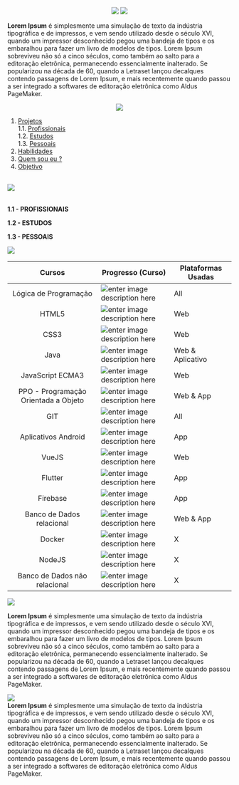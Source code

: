 

<p align="center">
<img src="https://i.imgur.com/PUxQ8tB.gif">
<img src="https://i.imgur.com/bzb3DHR.gif">
</p>

**Lorem Ipsum** é simplesmente uma simulação de texto da indústria tipográfica e de impressos, e vem sendo utilizado desde o século XVI, quando um impressor desconhecido pegou uma bandeja de tipos e os embaralhou para fazer um livro de modelos de tipos. Lorem Ipsum sobreviveu não só a cinco séculos, como também ao salto para a editoração eletrônica, permanecendo essencialmente inalterado. Se popularizou na década de 60, quando a Letraset lançou decalques contendo passagens de Lorem Ipsum, e mais recentemente quando passou a ser integrado a softwares de editoração eletrônica como Aldus PageMaker.

<p align="center">
<img src="https://i.imgur.com/4YZFlwR.gif">
</p>

 1. [ Projetos](#projects)  
    1.1. [Profissionais](#project-professional)<br>
    1.2. [Estudos](#project-study)<br>
    1.3. [Pessoais](#project-personal)
  2. [ Habilidades ](#skills)
  3. [Quem sou eu ?](#about-me)
  4. [Objetivo](#objective)

<a  name="projects"></a>  
<img align="left" src="https://i.imgur.com/bHwcHQU.gif"><br>
<br>
 
<a name="project-professional"></a>
**1.1 - PROFISSIONAIS**


<a name="project-study"></a>
**1.2 - ESTUDOS**


<a name="project-personal"></a>
**1.3 - PESSOAIS**



<a  name="skills"></a> 
<img align="left" src="https://i.imgur.com/PDyjdCF.gif">
<br>


|Cursos| Progresso (Curso)|Plataformas Usadas|
|--|--|--|
|<center>Lógica de Programação</center>  |![enter image description here](https://i.imgur.com/gcELukW.png)|All|
|<center>HTML5</center>|![enter image description here](https://i.imgur.com/gcELukW.png)|Web|
|<center>CSS3|![enter image description here](https://i.imgur.com/gcELukW.png)|Web|
|<center>Java|![enter image description here](https://i.imgur.com/gcELukW.png)|Web & Aplicativo|
|<center>JavaScript ECMA3<center>|![enter image description here](https://i.imgur.com/gcELukW.png)|Web|
|<center>PPO - Programação Orientada a Objeto</center>|![enter image description here](https://i.imgur.com/gcELukW.png)|Web & App|
|<center>GIT</center>|![enter image description here](https://i.imgur.com/gcELukW.png)|All|
|<center> Aplicativos Android</center>|![enter image description here](https://i.imgur.com/tuDGLNN.png)|App|
|<center>VueJS</center>|![enter image description here](https://i.imgur.com/9AdfDHh.png)|Web|
|<center>Flutter</center>|![enter image description here](https://i.imgur.com/9AdfDHh.png)|App|
|<center>Firebase</center>|![enter image description here](https://i.imgur.com/9AdfDHh.png)|App|
|<center>Banco de Dados relacional</center>|![enter image description here](https://i.imgur.com/cK0pRbW.png)|Web & App|
|<center>Docker</center>|![enter image description here](https://i.imgur.com/WCPOczY.png)|X|
|<center>NodeJS</center>|![enter image description here](https://i.imgur.com/WCPOczY.png)|X|
|<center>Banco de Dados não relacional</center>|![enter image description here](https://i.imgur.com/WCPOczY.png)|X|


 <a name="about-me"></a>
 <img align="left" src="https://i.imgur.com/cybRjOg.gif">
<br>

**Lorem Ipsum** é simplesmente uma simulação de texto da indústria tipográfica e de impressos, e vem sendo utilizado desde o século XVI, quando um impressor desconhecido pegou uma bandeja de tipos e os embaralhou para fazer um livro de modelos de tipos. Lorem Ipsum sobreviveu não só a cinco séculos, como também ao salto para a editoração eletrônica, permanecendo essencialmente inalterado. Se popularizou na década de 60, quando a Letraset lançou decalques contendo passagens de Lorem Ipsum, e mais recentemente quando passou a ser integrado a softwares de editoração eletrônica como Aldus PageMaker.

 <a name="objective"></a>
  <img align="left" src="https://i.imgur.com/7bxwvKN.gif">
<br>
**Lorem Ipsum** é simplesmente uma simulação de texto da indústria tipográfica e de impressos, e vem sendo utilizado desde o século XVI, quando um impressor desconhecido pegou uma bandeja de tipos e os embaralhou para fazer um livro de modelos de tipos. Lorem Ipsum sobreviveu não só a cinco séculos, como também ao salto para a editoração eletrônica, permanecendo essencialmente inalterado. Se popularizou na década de 60, quando a Letraset lançou decalques contendo passagens de Lorem Ipsum, e mais recentemente quando passou a ser integrado a softwares de editoração eletrônica como Aldus PageMaker.
